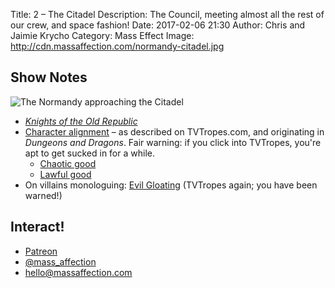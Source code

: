 Title: 2 – The Citadel
Description: The Council, meeting almost all the rest of our crew, and space fashion!
Date: 2017-02-06 21:30
Author: Chris and Jaimie Krycho
Category: Mass Effect
Image: http://cdn.massaffection.com/normandy-citadel.jpg

## Show Notes

![The _Normandy_ approaching the Citadel](http://cdn.massaffection.com/normandy-citadel.jpg "Normandy Citadel approach screenshot")

- [_Knights of the Old Republic_](https://en.wikipedia.org/wiki/Star_Wars:_Knights_of_the_Old_Republic)
- [Character alignment](http://tvtropes.org/pmwiki/pmwiki.php/Main/CharacterAlignment) – as described on TVTropes.com, and originating in _Dungeons and Dragons_. Fair warning: if you click into TVTropes, you're apt to get sucked in for a while.
    + [Chaotic good](http://tvtropes.org/pmwiki/pmwiki.php/Main/ChaoticGood)
    + [Lawful good](http://tvtropes.org/pmwiki/pmwiki.php/Main/LawfulGood)
- On villains monologuing: [Evil Gloating](http://tvtropes.org/pmwiki/pmwiki.php/Main/EvilGloating) (TVTropes again; you have been warned!)

## Interact!

- [Patreon](https://www.patreon.com/massaffection)
- [@mass_affection](https://twitter.com/mass_affection)
- [hello@massaffection.com](mailto:hello@massaffection.com)
